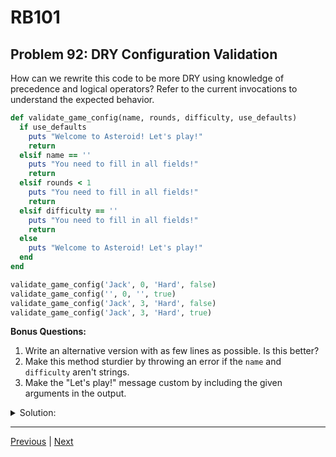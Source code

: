 # RB101
## Problem 92: DRY Configuration Validation

How can we rewrite this code to be more DRY using knowledge of precedence and logical operators? Refer to the current invocations to understand the expected behavior.

```ruby
def validate_game_config(name, rounds, difficulty, use_defaults)
  if use_defaults
    puts "Welcome to Asteroid! Let's play!"
    return
  elsif name == ''
    puts "You need to fill in all fields!"
    return
  elsif rounds < 1
    puts "You need to fill in all fields!"
    return
  elsif difficulty == ''
    puts "You need to fill in all fields!"
    return
  else
    puts "Welcome to Asteroid! Let's play!"
  end
end

validate_game_config('Jack', 0, 'Hard', false)
validate_game_config('', 0, '', true)
validate_game_config('Jack', 3, 'Hard', false)
validate_game_config('Jack', 3, 'Hard', true)
```

**Bonus Questions:**
1. Write an alternative version with as few lines as possible. Is this better?
2. Make this method sturdier by throwing an error if the `name` and `difficulty` aren't strings.
3. Make the "Let's play!" message custom by including the given arguments in the output.

<details>
<summary>Solution:</summary>

**DRY version using logical operators:**

```ruby
def validate_game_config(name, rounds, difficulty, use_defaults)
  if use_defaults || (name != '' && rounds >= 1 && difficulty != '')
    puts "Welcome to Asteroid! Let's play!"
  else
    puts "You need to fill in all fields!"
  end
end

validate_game_config('Jack', 0, 'Hard', false)    # You need to fill in all fields!
validate_game_config('', 0, '', true)             # Welcome to Asteroid! Let's play!
validate_game_config('Jack', 3, 'Hard', false)    # Welcome to Asteroid! Let's play!
validate_game_config('Jack', 3, 'Hard', true)     # Welcome to Asteroid! Let's play!
```

This uses short-circuiting: if `use_defaults` is `true`, the entire condition is `true` and we don't check the other fields.

**Alternative versions (with tradeoffs):**

**Version 2: Using conditional expression:**
```ruby
def validate_game_config(name, rounds, difficulty, use_defaults)
  puts (if !use_defaults && (name == '' || rounds < 1 || difficulty == '')
          "You need to fill in all fields!"
        else
          "Welcome to Asteroid! Let's play!"
        end)
end
```

**Version 3: Ultra-compact (ternary):**
```ruby
def validate_game_config(name, rounds, difficulty, use_defaults)
  puts (!use_defaults && (name == '' || rounds < 1 || difficulty == '')) ? 
       "You need to fill in all fields!" : 
       "Welcome to Asteroid! Let's play!"
end
```

**Bonus Answers:**

**Bonus 1**: Most compact version:

```ruby
def validate_game_config(name, rounds, difficulty, use_defaults)
  puts (!use_defaults && (name == '' || rounds < 1 || difficulty == '')) ? "You need to fill in all fields!" : "Welcome to Asteroid! Let's play!"
end
```

This is more compact but less readable. The first DRY version strikes a better balance between conciseness and clarity.

**Bonus 2**: Adding type validation:

```ruby
def validate_game_config(name, rounds, difficulty, use_defaults)
  unless name.is_a?(String) && difficulty.is_a?(String)
    raise TypeError, "Name and difficulty must be strings!"
  end
  
  if use_defaults || (name != '' && rounds >= 1 && difficulty != '')
    puts "Welcome to Asteroid! Let's play!"
  else
    puts "You need to fill in all fields!"
  end
end
```

**Bonus 3**: Custom message with arguments:

```ruby
def validate_game_config(name, rounds, difficulty, use_defaults)
  if use_defaults || (name != '' && rounds >= 1 && difficulty != '')
    if use_defaults
      puts "Welcome to Asteroid! Let's play!"
    else
      puts "Welcome to Asteroid, #{name}! You'll play #{rounds} rounds at #{difficulty} difficulty. Let's play!"
    end
  else
    puts "You need to fill in all fields!"
  end
end
```

Or using a ternary:
```ruby
def validate_game_config(name, rounds, difficulty, use_defaults)
  if use_defaults || (name != '' && rounds >= 1 && difficulty != '')
    message = use_defaults ? 
              "Welcome to Asteroid! Let's play!" : 
              "Welcome, #{name}! #{rounds} rounds at #{difficulty} difficulty. Let's play!"
    puts message
  else
    puts "You need to fill in all fields!"
  end
end
```

</details>

---

[Previous](91.md) | [Next](93.md)

